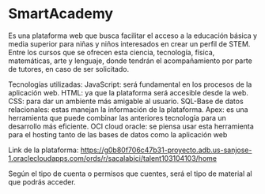 # SmartAcademy
Es una plataforma web que busca facilitar el acceso a la educación básica y media superior para niñas y niños interesados en crear un perfil de STEM.
Entre los cursos que se ofrecen esta ciencia, tecnología, física, matemáticas, arte y lenguaje, donde tendrán el acompañamiento por parte de tutores, en caso de ser solicitado.

Tecnologías utilizadas:
JavaScript: será fundamental en los procesos de la aplicación web.
HTML: ya que la plataforma será accesible desde la web.
CSS: para dar un ambiente más amigable al usuario.
SQL-Base de datos relacionales: estas manejan la información de la plataforma.
Apex: es una herramienta que puede combinar las anteriores tecnología para un desarrollo más eficiente.
OCI cloud oracle: se piensa usar esta herramienta para el hosting tanto de las bases de datos como la aplicación web

Link de la plataforma: 
https://g0b80f706c47b31-proyecto.adb.us-sanjose-1.oraclecloudapps.com/ords/r/sacalabici/talent103104103/home

Según el tipo de cuenta o permisos que cuentes, será el tipo de material al que podrás acceder. 
